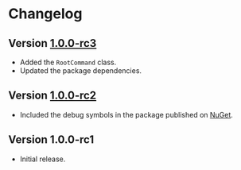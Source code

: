 # Changelog

## Version [1.0.0-rc3](https://github.com/cedx/which.net/compare/v1.0.0-rc.2...v1.0.0-rc.3)
- Added the `RootCommand` class.
- Updated the package dependencies.

## Version [1.0.0-rc2](https://github.com/cedx/which.net/compare/v1.0.0-rc.1...v1.0.0-rc.2)
- Included the debug symbols in the package published on [NuGet](https://www.nuget.org).

## Version 1.0.0-rc1
- Initial release.

